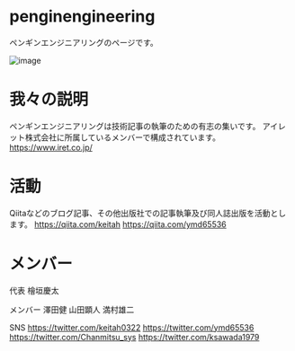 # penginengineering
ペンギンエンジニアリングのページです。

![image](https://github.com/higakikeita/penginengineering/assets/41051390/7d01f588-797e-4ad9-960f-9964b912f02e)


# 我々の説明
ペンギンエンジニアリングは技術記事の執筆のための有志の集いです。
アイレット株式会社に所属しているメンバーで構成されています。
https://www.iret.co.jp/

# 活動
Qiitaなどのブログ記事、その他出版社での記事執筆及び同人誌出版を活動とします。
https://qiita.com/keitah
https://qiita.com/ymd65536
# メンバー

代表
檜垣慶太

メンバー
澤田健
山田顕人
満村雄二

SNS
https://twitter.com/keitah0322
https://twitter.com/ymd65536
https://twitter.com/Chanmitsu_sys
https://twitter.com/ksawada1979

